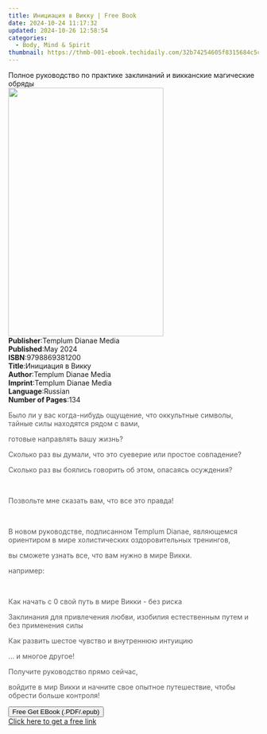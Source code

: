 ```yaml
---
title: Инициация в Викку | Free Book
date: 2024-10-24 11:17:32
updated: 2024-10-26 12:58:54
categories:
  - Body, Mind & Spirit
thumbnail: https://thmb-001-ebook.techidaily.com/32b74254605f8315684c5c8462fae033a505a550a0b089f1299d221ff48af43c.jpg
---
```

<main id="book-container">
  <div class="flex flex-col">
    <div class="book-brief flex-1 py-6 px-4 sm:p-6 md:py-10 md:px-8">
      <!-- brief-->
      <div class="book-brief-main">
        Полное руководство по практике заклинаний и викканские магические обряды
      </div>
    </div>
    <div
      class="book-meta-info flex-1 grid gap-4 col-start-1 col-end-3 row-start-1 sm:mb-6 sm:grid-cols-4 lg:gap-6 lg:col-start-2 lg:row-end-6 lg:row-span-6 lg:mb-0"
    >
      <div
        class="book-meta-info-left place-content-center mt-4 p-4 text-sm leading-6 col-start-2 col-span-2 dark:text-slate-400"
      >
        <img
          class="w-full h-500 object-cover rounded-lg sm:h-255 sm:col-span-2 lg:col-span-full"
          src="https://img-001-ebook.techidaily.com/fb023e9b6f24a0e15ac5fba5e04b72224abb0c648de1c12fde55ea1e064d6de4.jpg"
          alt=""
          width="312"
          height="500"
        />
      </div>
      <div
        class="book-meta-info-right mt-2 col-start-1 row-start-2 col-span-3 self-center"
      >
        <!-- meta data  -->
        <div class="flex flex-col px-4 md:px-8">
          <div class="flex-1">
            <strong>Publisher</strong>:<span class="px-2"
              >Templum Dianae Media</span
            >
          </div>
          <div class="flex-1">
            <strong>Published</strong>:<span class="px-2">May 2024</span>
          </div>
          <div class="flex-1">
            <strong>ISBN</strong>:<span class="px-2">9798869381200</span>
          </div>
          <div class="flex-1">
            <strong>Title</strong>:<span class="px-2">Инициация в Викку</span>
          </div>
          <div class="flex-1">
            <strong>Author</strong>:<span class="px-2"
              >Templum Dianae Media</span
            >
          </div>
          <div class="flex-1">
            <strong>Imprint</strong>:<span class="px-2"
              >Templum Dianae Media</span
            >
          </div>
          <div class="flex-1">
            <strong>Language</strong>:<span class="px-2">Russian</span>
          </div>
          <div class="flex-1">
            <strong>Number of Pages</strong>:<span class="px-2">134</span>
          </div>
        </div>
      </div>
    </div>
    <div class="book-description flex-1 py-6 px-4 sm:p-6 md:py-10 md:px-8">
      <div class="book-description-main">
        <div accordion-content="" id="description">
          <p>
            <span
              style="
                color: rgb(89, 89, 89);
                background-color: rgb(255, 255, 255);
              "
              >Было ли у вас когда-нибудь ощущение, что оккультные символы,
              тайные силы находятся рядом с вами,</span
            >
          </p>
          <p>
            <span
              style="
                color: rgb(89, 89, 89);
                background-color: rgb(255, 255, 255);
              "
              >готовые направлять вашу жизнь?</span
            >
          </p>
          <p>
            <span
              style="
                color: rgb(89, 89, 89);
                background-color: rgb(255, 255, 255);
              "
              >Сколько раз вы думали, что это суеверие или простое
              совпадение?</span
            >
          </p>
          <p>
            <span
              style="
                color: rgb(89, 89, 89);
                background-color: rgb(255, 255, 255);
              "
              >Сколько раз вы боялись говорить об этом, опасаясь
              осуждения?</span
            >
          </p>
          <p><br /></p>
          <p>
            <span
              style="
                color: rgb(89, 89, 89);
                background-color: rgb(255, 255, 255);
              "
              >Позвольте мне сказать вам, что все это правда!</span
            >
          </p>
          <p><br /></p>
          <p>
            <span
              style="
                color: rgb(89, 89, 89);
                background-color: rgb(255, 255, 255);
              "
              >В новом руководстве, подписанном Templum Dianae, являющемся
              ориентиром в мире холистических оздоровительных тренингов,</span
            >
          </p>
          <p>
            <span
              style="
                color: rgb(89, 89, 89);
                background-color: rgb(255, 255, 255);
              "
              >вы сможете узнать все, что вам нужно в мире Викки.</span
            >
          </p>
          <p>
            <span
              style="
                color: rgb(89, 89, 89);
                background-color: rgb(255, 255, 255);
              "
              >например:</span
            >
          </p>
          <p><br /></p>
          <p>
            <span
              style="
                color: rgb(89, 89, 89);
                background-color: rgb(255, 255, 255);
              "
              >Как начать с 0 свой путь в мире Викки - без риска</span
            >
          </p>
          <p>
            <span
              style="
                color: rgb(89, 89, 89);
                background-color: rgb(255, 255, 255);
              "
              >Заклинания для привлечения любви, изобилия естественным путем и
              без применения силы</span
            >
          </p>
          <p>
            <span
              style="
                color: rgb(89, 89, 89);
                background-color: rgb(255, 255, 255);
              "
              >Как развить шестое чувство и внутреннюю интуицию</span
            >
          </p>
          <p>
            <span
              style="
                color: rgb(89, 89, 89);
                background-color: rgb(255, 255, 255);
              "
              >... и многое другое!</span
            >
          </p>
          <p>
            <span
              style="
                color: rgb(89, 89, 89);
                background-color: rgb(255, 255, 255);
              "
              >Получите руководство прямо сейчас,</span
            >
          </p>
          <p>
            <span
              style="
                color: rgb(89, 89, 89);
                background-color: rgb(255, 255, 255);
              "
              >войдите в мир Викки и начните свое опытное путешествие, чтобы
              обрести больше контроля!</span
            >
          </p>
        </div>
        <div class="accordion-fader"></div>
      </div>
    </div>
    <div class="book-excerpts flex-1 py-6 px-4 sm:p-6 md:py-10 md:px-8"></div>
    <div
      class="book-about-author flex-1 py-6 px-4 sm:p-6 md:py-10 md:px-8"
    ></div>
    <div class="book-free-get flex-1 py-6 px-4 sm:p-6 md:py-10 md:px-8">
      <button
        id="btn-free-get"
        class="bg-blue-500 hover:bg-blue-700 text-white font-bold py-2 px-4 rounded"
      >
        Free Get EBook (.PDF/.epub)
      </button>
      <div id="countdown-display" class="px-2 text-lg mt-2"></div>
      <a
        id="free-link"
        class="hidden bg-blue-500 hover:bg-blue-700 text-white font-bold py-2 px-4 rounded"
        href="https://www.ebooks.com/en-us/book/211355304/ebook/templum-dianae-media/"
        target="_blank"
        >Click here to get a free link</a
      >
    </div>
    <script>
      let countdownTime = 0;
      let countdownInterval = null;
      document
        .getElementById('btn-free-get')
        .addEventListener('click', startCountdown);
      function startCountdown() {
        countdownTime = new Date().getTime() + 60000 * 3;
        countdownInterval = setInterval(updateCountdown, 1000);
        document.getElementById('btn-free-get').disabled = true;
        document
          .getElementById('btn-free-get')
          .classList.add('bg-gray-500', 'cursor-not-allowed');
      }
      function updateCountdown() {
        let currentTime = new Date().getTime();
        let timeLeft = countdownTime - currentTime;
        let secondsLeft = Math.floor(timeLeft / 1000);
        document.getElementById('countdown-display').innerHTML =
          `Remaining time: ${secondsLeft} seconds.`;
        if (secondsLeft <= 0) {
          clearInterval(countdownInterval);
          document.getElementById('btn-free-get').classList.add('hidden');
          document.getElementById('free-link').classList.remove('hidden');
          document.getElementById('countdown-display').innerHTML = '';
        }
      }
    </script>
  </div>
</main>
